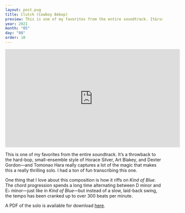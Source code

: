 ```yaml
---
layout: post.pug
title: Clutch (Cowboy Bebop)
preview: This is one of my favorites from the entire soundtrack. It&rsquo;s a throwback to the hard-bop, small-ensemble style of Horace Silver, Art Blakey, and Dexter Gordon&mdash;and Tomonao Hara really captures a lot of the magic&hellip;
year: 2021
month: "05"
day: "08"
order: 10
---
```


<iframe class="video" width="560" height="315" src="https://www.youtube.com/embed/KwcADq_Idc4" title="YouTube video player" frameborder="0" allow="accelerometer; autoplay; clipboard-write; encrypted-media; gyroscope; picture-in-picture" allowfullscreen></iframe>

This is one of my favorites from the entire soundtrack. It&rsquo;s a throwback to the hard-bop, small-ensemble style of Horace Silver, Art Blakey, and Dexter Gordon&mdash;and Tomonao Hara really captures a lot of the magic that makes this a really thrilling solo. I had a ton of fun transcribing this one.

One thing that I love about this composition is how it riffs on _Kind of Blue_. The chord progression spends a long time alternating between D minor and <span class="flat">E&flat;</span> minor&mdash;just like in _Kind of Blue_&mdash;but instead of a slow, laid-back swing, the tempo has been cranked up to over 300 beats per minute.

A PDF of the solo is available for download [here](clutch-trumpet-solo-transcription-b-flat.pdf).
